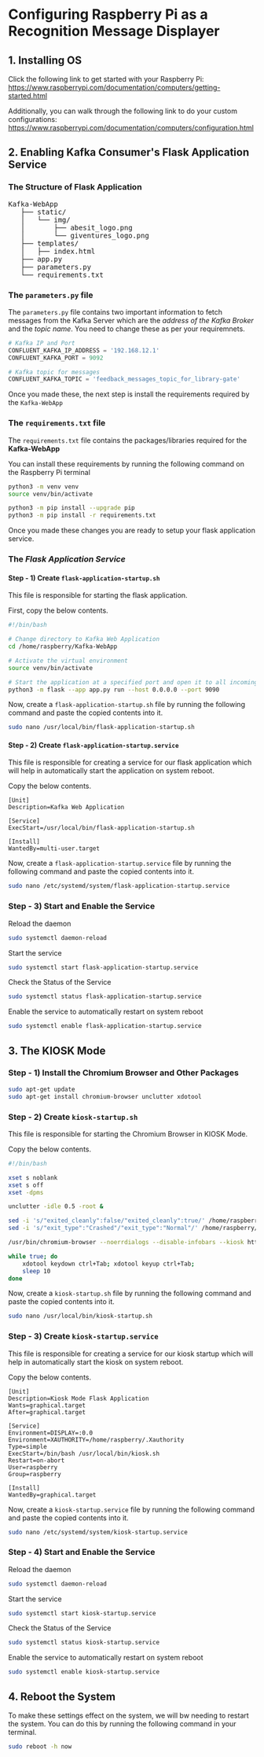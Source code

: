 # Configuring Raspberry Pi as a Recognition Message Displayer

## 1. Installing OS

Click the following link to get started with your Raspberry Pi:<br>
<https://www.raspberrypi.com/documentation/computers/getting-started.html>

Additionally, you can walk through the following link to do your custom configurations:<br><https://www.raspberrypi.com/documentation/computers/configuration.html>

## 2. Enabling Kafka Consumer's Flask Application Service

### The Structure of Flask Application

<pre>
Kafka-WebApp
   ├── static/
   │   └── img/
   │       ├── abesit_logo.png
   │       └── giventures_logo.png
   ├── templates/
   │   ├── index.html
   ├── app.py
   ├── parameters.py
   └── requirements.txt
</pre>

### The `parameters.py` file

The `parameters.py` file contains two important information to fetch messages from the Kafka Server which are the *address of the Kafka Broker* and the *topic name*. You need to change these as per your requiremnets.

```python
# Kafka IP and Port
CONFLUENT_KAFKA_IP_ADDRESS = '192.168.12.1'
CONFLUENT_KAFKA_PORT = 9092

# Kafka topic for messages
CONFLUENT_KAFKA_TOPIC = 'feedback_messages_topic_for_library-gate'
```

Once you made these, the next step is install the requirements required by the `Kafka-WebApp`

### The `requirements.txt` file

The `requirements.txt` file contains the packages/libraries required for the **Kafka-WebApp**

You can install these requirements by running the following command on the Raspberry Pi terminal

```bash
python3 -m venv venv
source venv/bin/activate
```

```bash
python3 -m pip install --upgrade pip
python3 -m pip install -r requirements.txt
```

Once you made these changes you are ready to setup your flask application service.

### The *Flask Application Service*

#### Step - 1) Create `flask-application-startup.sh`

This file is responsible for starting the flask application.

First, copy the below contents.

```bash
#!/bin/bash

# Change directory to Kafka Web Application
cd /home/raspberry/Kafka-WebApp

# Activate the virtual environment
source venv/bin/activate

# Start the application at a specified port and open it to all incoming networks
python3 -m flask --app app.py run --host 0.0.0.0 --port 9090
```

Now, create a `flask-application-startup.sh` file by running the following command and paste the copied contents into it.

```bash
sudo nano /usr/local/bin/flask-application-startup.sh
```

#### Step - 2) Create `flask-application-startup.service`

This file is responsible for creating a service for our flask application which will help in automatically start the application on system reboot.

Copy the below contents.

```service
[Unit]
Description=Kafka Web Application

[Service]
ExecStart=/usr/local/bin/flask-application-startup.sh

[Install]
WantedBy=multi-user.target
```

Now, create a `flask-application-startup.service` file by running the following command and paste the copied contents into it.

```bash
sudo nano /etc/systemd/system/flask-application-startup.service
```

### Step - 3) Start and Enable the Service

Reload the daemon

```bash
sudo systemctl daemon-reload
```

Start the service

```bash
sudo systemctl start flask-application-startup.service
```

Check the Status of the Service

```bash
sudo systemctl status flask-application-startup.service
```

Enable the service to automatically restart on system reboot

```bash
sudo systemctl enable flask-application-startup.service
```

## 3. The KIOSK Mode

### Step - 1) Install the Chromium Browser and Other Packages

```bash
sudo apt-get update
sudo apt-get install chromium-browser unclutter xdotool
```

### Step - 2) Create `kiosk-startup.sh`

This file is responsible for starting the Chromium Browser in KIOSK Mode.

Copy the below contents.

```bash
#!/bin/bash

xset s noblank
xset s off
xset -dpms

unclutter -idle 0.5 -root &

sed -i 's/"exited_cleanly":false/"exited_cleanly":true/' /home/raspberry/.config/chromium/Default/Preferences
sed -i 's/"exit_type":"Crashed"/"exit_type":"Normal"/' /home/raspberry/.config/chromium/Default/Preferences

/usr/bin/chromium-browser --noerrdialogs --disable-infobars --kiosk http://localhost:9090 &  # Adjust the URL

while true; do
    xdotool keydown ctrl+Tab; xdotool keyup ctrl+Tab;
    sleep 10
done
```

Now, create a `kiosk-startup.sh` file by running the following command and paste the copied contents into it.

```bash
sudo nano /usr/local/bin/kiosk-startup.sh
```

### Step - 3) Create `kiosk-startup.service`

This file is responsible for creating a service for our kiosk startup which will help in automatically start the kiosk on system reboot.

Copy the below contents.

```service
[Unit]
Description=Kiosk Mode Flask Application
Wants=graphical.target
After=graphical.target

[Service]
Environment=DISPLAY=:0.0
Environment=XAUTHORITY=/home/raspberry/.Xauthority
Type=simple
ExecStart=/bin/bash /usr/local/bin/kiosk.sh
Restart=on-abort
User=raspberry
Group=raspberry

[Install]
WantedBy=graphical.target
```

Now, create a `kiosk-startup.service` file by running the following command and paste the copied contents into it.

```bash
sudo nano /etc/systemd/system/kiosk-startup.service
```

### Step - 4) Start and Enable the Service

Reload the daemon

```bash
sudo systemctl daemon-reload
```

Start the service

```bash
sudo systemctl start kiosk-startup.service
```

Check the Status of the Service

```bash
sudo systemctl status kiosk-startup.service
```

Enable the service to automatically restart on system reboot

```bash
sudo systemctl enable kiosk-startup.service
```

## 4. Reboot the System

To make these settings effect on the system, we will bw needing to restart the system. You can do this by running the following command in your terminal.

```bash
sudo reboot -h now
```
